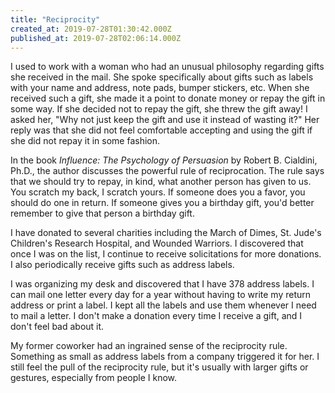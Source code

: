 ```yaml
---
title: "Reciprocity"
created_at: 2019-07-28T01:30:42.000Z
published_at: 2019-07-28T02:06:14.000Z
---
```

I used to work with a woman who had an unusual philosophy regarding gifts she received in the mail. She spoke specifically about gifts such as labels with your name and address, note pads, bumper stickers, etc. When she received such a gift, she made it a point to donate money or repay the gift in some way. If she decided not to repay the gift, she threw the gift away! I asked her, "Why not just keep the gift and use it instead of wasting it?" Her reply was that she did not feel comfortable accepting and using the gift if she did not repay it in some fashion.

In the book _Influence: The Psychology of Persuasion_ by Robert B. Cialdini, Ph.D., the author discusses the powerful rule of reciprocation. The rule says that we should try to repay, in kind, what another person has given to us. You scratch my back, I scratch yours. If someone does you a favor, you should do one in return. If someone gives you a birthday gift, you'd better remember to give that person a birthday gift. 

I have donated to several charities including the March of Dimes, St. Jude's Children's Research Hospital, and Wounded Warriors. I discovered that once I was on the list, I continue to receive solicitations for more donations. I also periodically receive gifts such as address labels. 

I was organizing my desk and discovered that I have 378 address labels. I can mail one letter every day for a year without having to write my return address or print a label. I kept all the labels and use them whenever I need to mail a letter. I don't make a donation every time I receive a gift, and I don't feel bad about it. 

My former coworker had an ingrained sense of the reciprocity rule. Something as small as address labels from a company triggered it for her. I still feel the pull of the reciprocity rule, but it's usually with larger gifts or gestures, especially from people I know.
